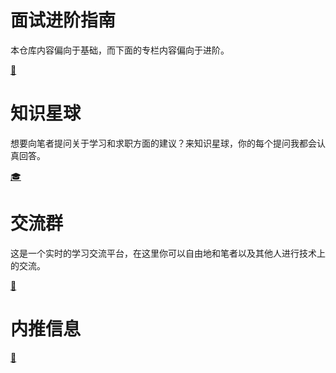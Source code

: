 # 面试进阶指南

本仓库内容偏向于基础，而下面的专栏内容偏向于进阶。

[🍉](https://xiaozhuanlan.com/CyC2018)

# 知识星球

想要向笔者提问关于学习和求职方面的建议？来知识星球，你的每个提问我都会认真回答。

[🎓](other/Planet.md)

# 交流群

这是一个实时的学习交流平台，在这里你可以自由地和笔者以及其他人进行技术上的交流。

[💬](other/Group.md)

# 内推信息

[🔎](https://github.com/CyC2018/Job-Recommend)


